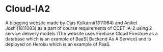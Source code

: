# Cloud-IA2
A blogging website made by Ojas Kulkarni(1811064) and Aniket Joshi(1811083) as a part of course requirements of CCET IA-2 using 2 service delivery models
\The website uses Firebase Cloud Firestore as a database which is an example of BaaS( Backend As A Service) and is deployed on Heroku which is an example of PaaS.
